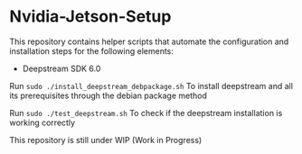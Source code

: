 # Nvidia-Jetson-Setup

This repository contains helper scripts that automate the configuration and installation steps for the following elements:
- Deepstream SDK 6.0

Run
`sudo ./install_deepstream_debpackage.sh` To install deepstream and all its prerequisites through the debian package method

Run `sudo ./test_deepstream.sh` To check if the deepstream installation is working correctly

This repository is still under WIP (Work in Progress)
